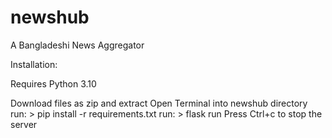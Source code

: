 # newshub
A Bangladeshi News Aggregator

Installation:

Requires Python 3.10

Download files as zip and extract
Open Terminal into newshub directory
run: > pip install -r requirements.txt
run: > flask run
Press Ctrl+c to stop the server
